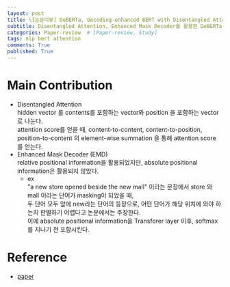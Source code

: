```yaml
---
layout: post
title: \[논문리뷰] DeBERTa, Decoding-enhanced BERT with Disentangled Attention
subtitle: Disentangled Attention, Enhanced Mask Decoder를 활용한 DeBERTa 논문을 리뷰합니다. 
categories: Paper-review  # [Paper-review, Study] 
tags: nlp bert attention
comments: True
published: True
---
```


# Main Contribution
- Disentangled Attention <br> 
    hidden vector 를 contents를 포함하는 vector와 position 을 포함하는 vector로 나눈다. <br>
    attention score를 얻을 때, content-to-content, content-to-position, position-to-content 의 element-wise summation 을 통해 attention score 를 얻는다. <br>
- Enhanced Mask Decoder (EMD)<br>
    relative positional information을 활용되었지만, absolute positional information은 활용되지 않았다. <br>
    - ex <br>
        "a new store opened beside the new mall" 이라는 문장에서 store 와 mall 이라는 단어가 masking이 되었을 때, <br>
        두 단어 모두 앞에 new라는 단어의 등장으로, 어떤 단어가 해당 위치에 와야 하는지 판별하기 어렵다고 논문에서는 주장한다. <br>
        이에 absolute positional information을 Transforer layer 이후, softmax 를 지나기 전 포함시킨다. <br>

# Reference
- <a href="https://arxiv.org/abs/2006.03654"> paper </a><br>